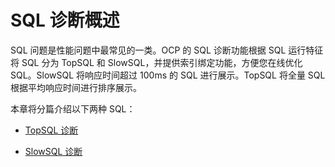 # SQL 诊断概述

SQL 问题是性能问题中最常见的一类。OCP 的 SQL 诊断功能根据 SQL 运行特征将 SQL 分为 TopSQL 和 SlowSQL，并提供索引绑定功能，方便您在线优化 SQL。SlowSQL 将响应时间超过 100ms 的 SQL 进行展示。TopSQL 将全量 SQL 根据平均响应时间进行排序展示。

本章将分篇介绍以下两种 SQL：

* [TopSQL 诊断](../100.sql-diagnosis/300.topsql.md)

* [SlowSQL 诊断](../100.sql-diagnosis/400.SlowSQL.md)
